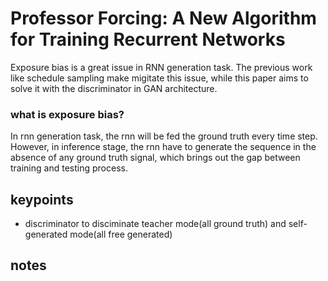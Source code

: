 # Professor Forcing: A New Algorithm for Training Recurrent Networks
Exposure bias is a great issue in RNN generation task. The previous work like schedule sampling make migitate this issue, while this paper aims to solve it with the discriminator in GAN architecture.   

### what is exposure bias?
In rnn generation task, the rnn will be fed the ground truth every time step. However, in inference stage, the rnn have to generate the sequence in the absence of any ground truth signal, which brings out the gap between training and testing process.


## keypoints
- discriminator to disciminate teacher mode(all ground truth) and self-generated mode(all free generated) 

## notes
